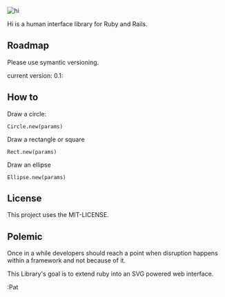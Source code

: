 ![hi](https://f.cloud.github.com/assets/900966/1458106/d58ac6ac-4354-11e3-91d0-dff90d69e11e.png)

Hi is a human interface library for Ruby and Rails.

## Roadmap

Please use symantic versioning.

current version: 0.1:

## How to

Draw a circle:

```
Circle.new(params)
```
Draw a rectangle or square
```
Rect.new(params)
```
Draw an ellipse
```
Ellipse.new(params)
```



## License

This project uses the MIT-LICENSE.

## Polemic

Once in a while developers should reach a point when disruption happens within a framework and not because of it. 

This Library's goal is to extend ruby into an SVG powered web interface.

:Pat
